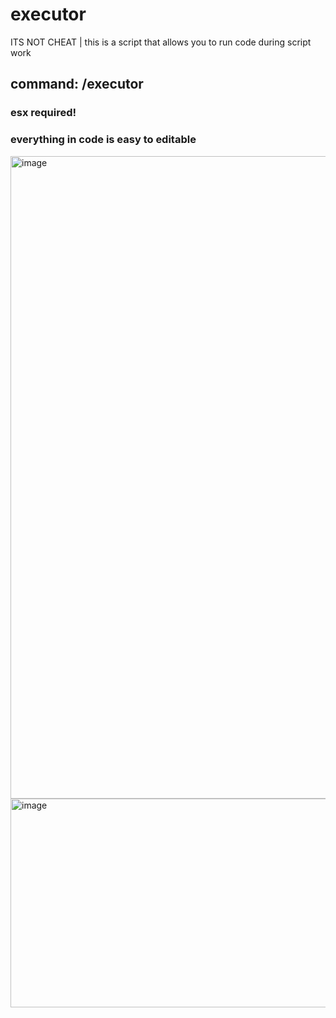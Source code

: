 # executor
ITS NOT CHEAT | this is a script that allows you to run code during script work
## command: /executor
### esx required!
### everything in code is easy to editable


<img width="1886" height="1028" alt="image" src="https://github.com/user-attachments/assets/4f959db9-c8f1-40f0-8054-441851b28042" />
<img width="1321" height="334" alt="image" src="https://github.com/user-attachments/assets/ad0d0480-f339-483c-8894-9081a9d83031" />
